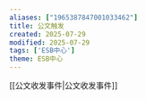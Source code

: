 ```yaml
---
aliases: ["1965387847001033462"]
title: 公文触发
created: 2025-07-29
modified: 2025-07-29
tags: ['ESB中心']
theme: ESB中心
---
```


[[公文收发事件|公文收发事件]]